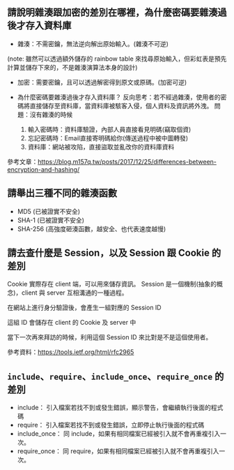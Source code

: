 ## 請說明雜湊跟加密的差別在哪裡，為什麼密碼要雜湊過後才存入資料庫

- 雜湊：不需密鑰，無法逆向解出原始輸入。(雜湊不可逆)

(note: 雖然可以透過額外儲存的 rainbow table 來找尋原始輸入，但彩虹表是預先計算並儲存下來的，不是雜湊演算法本身的設計)


- 加密：需要密鑰，且可以透過解密得到原文或原碼。(加密可逆)

- 為什麼密碼要雜湊過後才存入資料庫？
  反向思考：若不經過雜湊，使用者的密碼將直接儲存至資料庫，當資料庫被駭客入侵，個人資料及資訊將外洩。
  問題：沒有雜湊的時候
  1. 輸入密碼時：資料庫驗證，內部人員直接看見明碼(竊取個資)
  2. 忘記密碼時：Email直接寄明碼給你(傳送過程中被中圖轉發)
  3. 資料庫：網站被攻陷，直接盜取並亂改你的資料庫資料
  
參考文章：https://blog.m157q.tw/posts/2017/12/25/differences-between-encryption-and-hashing/

## 請舉出三種不同的雜湊函數

- MD5 (已被證實不安全)
- SHA-1 (已被證實不安全)
- SHA-256 (高強度砸湊函數，越安全、也代表速度越慢)

## 請去查什麼是 Session，以及 Session 跟 Cookie 的差別

Cookie 實際存在 client 端，可以用來儲存資訊。
Session 是一個機制(抽象的概念)，client 與 server 互相溝通的一種過程。

在網站上進行身分驗證後，會產生一組對應的 Session ID

這組 ID 會儲存在 client 的 Cookie 及 server 中

當下一次再來拜訪的時候，利用這個 Session ID 來比對是不是這個使用者。

參考資料：https://tools.ietf.org/html/rfc2965

##  `include`、`require`、`include_once`、`require_once` 的差別

- include： 引入檔案若找不到或發生錯誤，顯示警告，會繼續執行後面的程式碼
- require： 引入檔案若找不到或發生錯誤，立即停止執行後面的程式碼
- include_once： 同 include，如果有相同檔案已經被引入就不會再重複引入一次。
- require_once： 同 require，如果有相同檔案已經被引入就不會再重複引入一次。
